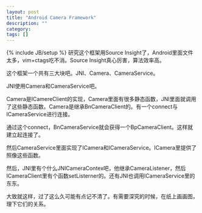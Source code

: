 ```yaml
---
layout: post
title: "Android Camera Framework"
description: ""
category: 
tags: []
---
```

{% include JB/setup %}
研究这个框架用Source Insight了，Android里面文件太多，vim+ctags吃不消。Source Insight真心厉害，算法效率高。

这个框架一个共有三大块吧。JNI、Camera、CameraService。

JNI使用Camera和CameraService吧。

Camera是ICamereClient的实现，Camera里面有很多静态函数，JNI里面就调用了这些静态函数。Camera是继承BnCameraClient的。有一个connect与ICameraService进行连接。

通过这个connect，BnCameraService就会获得一个BpCameraClient。这样就建立起连接了。

然后CameraService里面实现了ICamera和ICameraService。ICamera里提供了照像这些函数。

然后，JNI里有个什么JNICameraContex吧，他继承CameraListener，然后ICameraClient里有个函数setListerner的。还有JNI也调用ICameraService里的东东。

大致就这样，过了这么久可能有点记不清了。有需要深究的时候，在纸上画画图，理下它们的关系。


